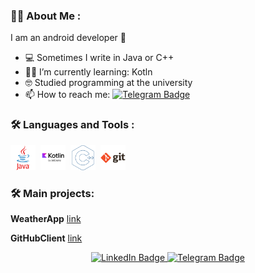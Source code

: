 ### :man_technologist: About Me :

I am an android developer :iphone:

- :computer:  Sometimes I write in Java or C++ 
- :man_student:  I’m currently learning: Kotln
- :nerd_face:  Studied programming at the university
- :mailbox:  How to reach me: [![Telegram Badge](https://img.shields.io/badge/-telegram-red?style=flat&color=white&logo=telegram&logoColor=black)](https://t.me/binnyat_off)

### :hammer_and_wrench: Languages and Tools :
<div>
  <img src="https://github.com/devicons/devicon/blob/master/icons/java/java-original-wordmark.svg" title="Java" alt="Java" width="40" height="40"/>&nbsp;
  <img src="https://github.com/devicons/devicon/blob/master/icons/kotlin/kotlin-original-wordmark.svg" title="Kotlin" alt="Kotlin" width="40" height="40"/>&nbsp;
  <img src="https://github.com/devicons/devicon/blob/master/icons/cplusplus/cplusplus-line.svg" title="C++" alt="C++" width="40" height="40"/>&nbsp;
    <img src="https://github.com/devicons/devicon/blob/master/icons/git/git-original-wordmark.svg" title="Git" **alt="Git" width="40" height="40"/>
</div>

### :hammer_and_wrench: Main projects:
**WeatherApp**
<a href="https://github.com/binnyatoff/WeatherApp" target="_blank">link</a> 

**GitHubClient**
<a href="https://github.com/binnyatoff/GitHubClient" target="_blank">link</a> 


<div align="center" id="badges">
  <a href="https://www.linkedin.com/in/binnyatoff/L">
    <img src="https://img.shields.io/badge/LinkedIn-blue?style=for-the-badge&logo=linkedin&logoColor=white" alt="LinkedIn Badge"/>
  </a>
  <a href="https://t.me/binnyat_off">
    <img src="https://img.shields.io/badge/-telegram-red?style=for-the-badge&color=white&logo=telegram&logoColor=black" alt="Telegram Badge"/>
  </a>
</div>

<!--
**binnyatoff/binnyatoff** is a ✨ _special_ ✨ repository because its `README.md` (this file) appears on your GitHub profile.

Here are some ideas to get you started:

- 🔭 I’m currently working on ...
- 🌱 I’m currently learning ...
- 👯 I’m looking to collaborate on ...
- 🤔 I’m looking for help with ...
- 💬 Ask me about ...
- 📫 How to reach me: ...
- 😄 Pronouns: ...
- ⚡ Fun fact: ...
-->
